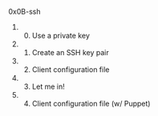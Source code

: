 0x0B-ssh

1. 0. Use a private key
2. 1. Create an SSH key pair
3. 2. Client configuration file
4. 3. Let me in!
5. 4. Client configuration file (w/ Puppet)

